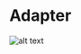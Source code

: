 # Adapter

![alt text](https://res.cloudinary.com/duuconncq/image/upload/v1624727286/Screenshot_2021-06-26_200142_fd0rtv.png)


